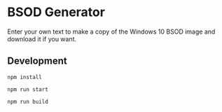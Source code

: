 # BSOD Generator

Enter your own text to make a copy of the Windows 10 BSOD image and download it if you want.

## Development

`npm install`

`npm run start`

`npm run build`
